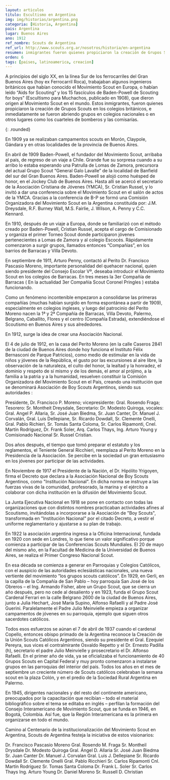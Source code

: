 ```yaml
---
layout: articulos
titulo: Escultismo en Argentina
img: img/historias/argentina.png
categoria: [Historia, Argentina]
pais: Argentina
lugar: Buenos Aires
ano: 1912
ref_nombre: Scouts de Argentina
ref_url: http://www.scouts.org.ar/nosotros/historia/en-argentina
resumen: inmigrantes fueron quienes propiciaron la creación de Grupos Scouts en los colegios británicos e inmediatamente se fueron abriendo grupos en colegios.
orden: 6
tags: [paises, latinoamerica, creacion]
---
```

A principios del siglo XX, en la línea Sur de los ferrocarriles del Gran Buenos Aires (hoy ex Ferrocarril Roca), trabajaban algunos ingenieros británicos que habían conocido el Movimiento Scout en Europa, o habían leído “Aids for Scouting” y los 15 fascículos de Baden-Powell de Scouting for boys” (Escultismo para Muchachos, publicado en 1908), que dieron origen al Movimiento Scout en el mundo. Estos inmigrantes, fueron quienes propiciaron la creación de Grupos Scouts en los colegios británicos, e inmediatamente se fueron abriendo grupos en colegios nacionales o en otros lugares como los cuarteles de bomberos y las comisarías.

<amp-img src="{{site.baseurl}}/img/historias/argentina1.jpg" width="853" height="480" alt="Scouts de Argentina" layout="responsive"></amp-img>
{: .rounded}

En 1909 ya se realizaban campamentos scouts en Morón, Claypole, Gándara y en otras localidades de la provincia de Buenos Aires.

En abril de 1909 Baden-Powell, el fundador del Movimiento Scout, arribaba al país, de regreso de un viaje a Chile. Grande fue su sorpresa cuando a su arribo lo estaba esperando una Patrulla de Lomas de Zamora, precursora del actual Grupo Scout “General Galo Lavalle” de la localidad de Banfield del sur del Gran Buenos Aires. Baden-Powell se alojó como huésped de honor, en el Jockey Club de Buenos Aires. Hasta allí se acercó el secretario de la Asociación Cristiana de Jóvenes (YMCA), Sr. Cristian Russel, y lo invitó a dar una conferencia sobre el Movimiento Scout en el salón de actos de la YMCA. Gracias a la conferencia de B-P se formó una Comisión Organizadora del Movimiento Scout en la Argentina constituida por: J.M. Dreysdale, R.F. Burney Wall, M.S. Fairlie, J. Wilson, A. Penny y C.C. Kennard.

En 1910, después de un viaje a Europa, donde se familiarizó con el método creado por Baden-Powell, Cristian Russel, acepta el cargo de Comisionado y organiza el primer Torneo Scout donde participaron jóvenes pertenecientes a Lomas de Zamora y al colegio Escocés. Rápidamente comenzaron a surgir grupos, llamados entonces “Compañías”, en los barrios de Barracas y Villa Devoto.

En septiembre de 1911, Arturo Penny, contactó al Perito Dr. Francisco Pascasio Moreno, importante personalidad del quehacer nacional, quien siendo presidente del Consejo Escolar Vº, deseaba introducir el Movimiento Scout en los colegios de Barracas. En tres meses la 3er Compañía de Barracas ( En la actualidad 3er Compañía Scout Coronel Pringles ) estaba funcionando.

Como un fenómeno incontenible empezaron a consolidarse las primeras compañías (muchas habían surgido en forma espontánea a partir de 1909), especialmente en colegios ingleses, y luego del patrocinio del Perito Moreno nacen la 1ª y 2ª Compañía de Barracas, Villa Devoto, Palermo, Belgrano, Caballito, Flores y el centro (Compañía Estrada), extendiéndose el Scoutismo en Buenos Aires y sus alrededores.

En 1912, surge la idea de crear una Asociación Nacional.

El 4 de julio de 1912, en la casa del Perito Moreno (en la calle Caseros 2841 de la ciudad de Buenos Aires donde hoy funciona el Instituto Félix Bernasconi de Parque Patricios), como medio de estimular en la vida de niños y jóvenes de la República, el gusto por las excursiones al aire libre, la observación de la naturaleza, el culto del honor, la lealtad y la honradez, el dominio y respeto de sí mismo y de los demás, el amor al prójimo, a la familia a la patria y a la humanidad, resuelven constituir la Comisión Organizadora del Movimiento Scout en el País, creando una institución que se denominará Asociación de Boy Scouts Argentinos, siendo sus autoridades :

Presidente, Dr. Francisco P. Moreno; vicepresidente: Gral. Rosendo Fraga; Tesorero: Sr. Montheit Dreysdale, Secretario: Dr. Modesto Quiroga, vocales: Gral. Angel P. Allaria, Sr. José Juan Biedma, Sr. Juan Canter, Dr. Manuel J. Corvalán, Gral. Luis Dellepiane, Sr. Ricardo Dowdall, Sr. Clemente Onelli, Gral. Pablo Richieri, Sr. Tomás Santa Coloma, Sr. Carlos Ripamonti, Cnel. Martín Rodríguez, Dr. Frank Soler, Arq. Carlos Thays, Ing. Arturo Young y Comisionado Nacional Sr. Russel Cristian.

Dos años después, el tiempo que tomó preparar el estatuto y los reglamentos, el Teniente General Ricchieri, reemplaza al Perito Moreno en la Presidencia de la Asociación. Se percibe en la sociedad un gran entusiasmo en los jóvenes por participar de las actividades.

En Noviembre de 1917 el Presidente de la Nación, el Dr. Hipólito Yrigoyen, firma el Decreto que declara a la Asociación Nacional de Boy Scouts Argentinos, como "Institución Nacional". En dicha norma se instruye a las fuerzas vivas de la comunidad, profesorado, la marina y el ejército a colaborar con dicha institución en la difusión del Movimiento Scout.

La Junta Ejecutiva Nacional en 1918 se pone en contacto con todas las organizaciones que con distintos nombres practicaban actividades afines al Scoutismo, invitándolas a incorporarse a la Asociación de "Boy Scouts", transformada en "Institución Nacional" por el citado Decreto, a vestir el uniforme reglamentario y ajustarse a su plan de trabajo.

En 1922 la asociación argentina ingresa a la Oficina Internacional, fundada en 1920 con sede en Londres, lo que tiene un valor significativo porque comienza a participar de las Conferencias Scouts Mundiales. El 20 de mayo del mismo año, en la Facultad de Medicina de la Universidad de Buenos Aires, se realiza el Primer Congreso Nacional Scout. 

En esa década se comienza a generar en Parroquias y Colegios Católicos, con el auspicio de las autoridades eclesiásticas nacionales, una nueva vertiente del movimiento “los grupos scouts católicos”. En 1929, en Gerli, en la capilla de la Compañía de San Pablo – hoy parroquia San José de los Obreros – el Ing. Armando Fisher, abre un Grupo Scout, que se cierra un año después, pero no cede al desaliento y en 1923, funda el Grupo Scout Cardenal Ferrari en la calle Belgrano 2600 de la ciudad de Buenos Aires, junto a Julia Hechart, José María Supino, Alfonso Rafaelli y al Padre José Guerini. Paralelamente el Padre Julio Meinvielle empieza a organizar campamentos de jóvenes en su parroquia, ejemplo que siguen otros sacerdotes católicos.

Todos esos esfuerzos se aúnan el 7 de abril de 1937 cuando el cardenal Copello, entonces obispo primado de la Argentina reconoce la Creación de la Unión Scouts Católicos Argentinos, siendo su presidente el Gral. Ezequiel Pereyra, sus vices el contralmirante Osvaldo Repetto y el Dr. Ernesto Padilla (h), secretario el padre Julio Meinvielle y prosecretario el Dr. Alfonso Rafaelli. En el primer año de vida, ya se oficializaba el funcionamiento de 40 Grupos Scouts en Capital Federal y muy pronto comenzaron a instalarse grupos en las parroquias del interior del país. Todos los años en el mes de septiembre un creciente número de Scouts católicos celebraban la semana scout en la plaza Colón, y en el predio de la Sociedad Rural Argentina en Palermo.

En 1945, dirigentes nacionales y del resto del continente americano, preocupados por la capacitación que recibían – todo el material bibliográfico sobre el tema se editaba en inglés – perfilan la formación del Consejo Interamericano de Movimiento Scout, que se funda en 1946, en Bogotá, Colombia. Así fue, que la Región Interamericana es la primera en organizarse en todo el mundo.

Camino al Centenario de la institucionalización del Movimiento Scout en Argentina, Scouts de Argentina festeja la iniciativa de estos visionarios:

Dr. Francisco Pascasio Moreno
Gral. Rosendo M. Fraga
Sr. Montheil Drysdale
Dr. Modesto Quiroga
Gral. Ángel D. Allaria
Sr. José Juan Biedma
Sr. Juan Canter
Dr. Manuel J. Corvalan
Gral. Luis J. Dellepiane
Sr. Ricardo Dowdall
Sr. Clemente Onelli
Gral. Pablo Ricchieri
Sr. Carlos Ripamonti
Cnl. Martín Rodríguez
Sr. Tomas Santa Coloma
Dr. Frank L. Soler
Sr. Carlos Thays
Ing. Arturo Young
Dr. Daniel Moreno
Sr. Russell D. Christian
